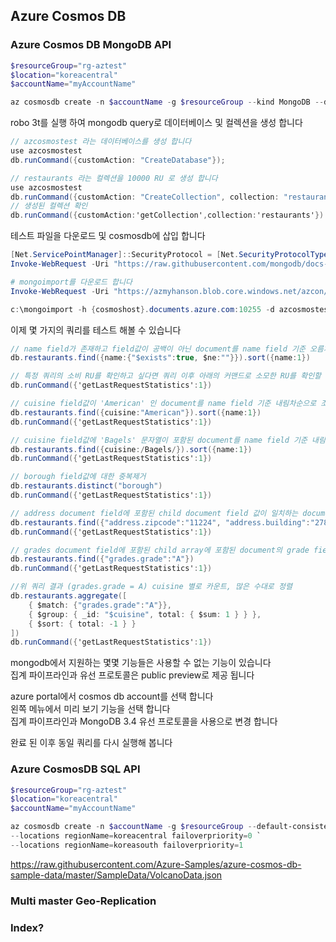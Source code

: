 ## Azure Cosmos DB

### Azure Cosmos DB MongoDB API
```powershell
$resourceGroup="rg-aztest"
$location="koreacentral"
$accountName="myAccountName"

az cosmosdb create -n $accountName -g $resourceGroup --kind MongoDB --default-consistency-level Eventual --locations regionName=$location
```


robo 3t를 실행 하여 mongodb query로 데이터베이스 및 컬렉션을 생성 합니다  

```c#
// azcosmostest 라는 데이터베이스를 생성 합니다  
use azcosmostest
db.runCommand({customAction: "CreateDatabase"});

// restaurants 라는 컬렉션을 10000 RU 로 생성 합니다  
use azcosmostest
db.runCommand({customAction: "CreateCollection", collection: "restaurants", offerThroughput: 10000});
// 생성된 컬렉션 확인
db.runCommand({customAction:'getCollection',collection:'restaurants'})
```

테스트 파일을 다운로드 및 cosmosdb에 삽입 합니다  
```powershell
[Net.ServicePointManager]::SecurityProtocol = [Net.SecurityProtocolType]::Tls12
Invoke-WebRequest -Uri "https://raw.githubusercontent.com/mongodb/docs-assets/primer-dataset/primer-dataset.json" -OutFile C:\restaurants.json; 

# mongoimport를 다운로드 합니다
Invoke-WebRequest -Uri "https://azmyhanson.blob.core.windows.net/azcon/mongoimport.exe" -OutFile c:\mongoimport.exe; 

c:\mongoimport -h {cosmoshost}.documents.azure.com:10255 -d azcosmostest -c restaurants -u azsycosmos -p {password} --ssl --file c:\restaurants.json
```



이제 몇 가지의 쿼리를 테스트 해볼 수 있습니다  

```c#
// name field가 존재하고 field값이 공백이 아닌 document를 name field 기준 오름차순으로 조회
db.restaurants.find({name:{"$exists":true, $ne:""}}).sort({name:1})

// 특정 쿼리의 소비 RU를 확인하고 싶다면 쿼리 이후 아래의 커맨드로 소모한 RU를 확인할 수 있습니다
db.runCommand({'getLastRequestStatistics':1})

// cuisine field값이 'American' 인 document를 name field 기준 내림차순으로 조회
db.restaurants.find({cuisine:"American"}).sort({name:1})
db.runCommand({'getLastRequestStatistics':1})

// cuisine field값에 'Bagels' 문자열이 포함된 document를 name field 기준 내림차순으로 조회
db.restaurants.find({cuisine:/Bagels/}).sort({name:1})
db.runCommand({'getLastRequestStatistics':1})

// borough field값에 대한 중복제거
db.restaurants.distinct("borough")
db.runCommand({'getLastRequestStatistics':1})

// address document field에 포함된 child document field 값이 일치하는 document를 조회
db.restaurants.find({"address.zipcode":"11224", "address.building":"2780"})
db.runCommand({'getLastRequestStatistics':1})

// grades document field에 포함된 child array에 포함된 document의 grade field값중 'A' 를 포함하는 document를 조회
db.restaurants.find({"grades.grade":"A"})
db.runCommand({'getLastRequestStatistics':1})

//위 쿼리 결과 (grades.grade = A) cuisine 별로 카운트, 많은 수대로 정렬
db.restaurants.aggregate([
    { $match: {"grades.grade":"A"}},
    { $group: { _id: "$cuisine", total: { $sum: 1 } } },
    { $sort: { total: -1 } }
])
db.runCommand({'getLastRequestStatistics':1})

```

mongodb에서 지원하는 몇몇 기능들은 사용할 수 없는 기능이 있습니다  
집계 파이프라인과 유선 프로토콜은 public preview로 제공 됩니다  

azure portal에서 cosmos db account를 선택 합니다  
왼쪽 메뉴에서 미리 보기 기능을 선택 합니다  
집계 파이프라인과 MongoDB 3.4 유선 프로토콜을 사용으로 변경 합니다  

완료 된 이후 동일 쿼리를 다시 실행해 봅니다  


### Azure CosmosDB SQL API
```powershell
$resourceGroup="rg-aztest"
$location="koreacentral"
$accountName="myAccountName"

az cosmosdb create -n $accountName -g $resourceGroup --default-consistency-level Eventual `
--locations regionName=koreacentral failoverpriority=0 `
--locations regionName=koreasouth failoverpriority=1
```
https://raw.githubusercontent.com/Azure-Samples/azure-cosmos-db-sample-data/master/SampleData/VolcanoData.json


### Multi master Geo-Replication


### Index?